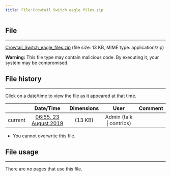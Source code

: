 ```yaml
---
title: File:Crowtail Switch eagle files.zip
---
```


## File
--------

[Crowtail_Switch_eagle_files.zip](https://wiki.elecrow.com/images/1/19/Crowtail_Switch_eagle_files.zip) (file size: 13 KB, MIME type: application/zip)

**Warning:** This file type may contain malicious code. By executing it, your system may be compromised.

## File history
--------

Click on a date/time to view the file as it appeared at that time.

|         |                          Date/Time                           | Dimensions  |                             User                             | Comment |
| :-----: | :----------------------------------------------------------: | :---------: | :----------------------------------------------------------: | :-----: |
| current | [06:55, 23 August 2019](https://wiki.elecrow.com/images/1/19/Crowtail_Switch_eagle_files.zip) | (13 KB) | Admin (talk \| contribs) |         |

- You cannot overwrite this file.

## File usage
--------

There are no pages that use this file.